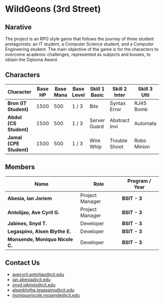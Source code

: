 # WildGeons (3rd Street)
## Narative

The project is an RPG style game that follows the journey of three student protagonists: an IT student, a Computer Science student, and a Computer Engineering student. 
The main objective of the game is for the characters to overcome academic challenges, represented as subjects and bosses, to obtain the Diploma Award.

## Characters

| Character | Base HP | Base Mana | Base Level | Skill 1 Basic | Skill 2 Inter | Skill 3 Ulti |
|------------|----------|------------|-------------|----------|----------|----------|
| **Bron (IT Student)** | 1500 | 500 | 1 / 3 | Bits | Syntax Error | RJ45 Bomb |
| **Abdul (CS Student)** | 1500 | 500 | 1 / 3 | Server Guard | Abstract Invi | Automata |
| **Jamal (CPE Student)** | 1500 | 500 | 1 / 3 | Wire Whip | Trouble Shoot | Robo Minion |

## Members

| Name | Role | Program / Year |
|------|------|----------------|
| **Abesia, Ian Joriem** | Project Manager | **BSIT - 3** |
| **Antolijao, Ave Cyril G.** | Project Manager | **BSIT - 3** |
| **Jabines, Snyd T.** | Developer | **BSIT - 3** |
| **Legaspino, Alsen Blythe E.** | Developer | **BSIT - 3** |
| **Monsende, Moniquo Nicole C.** | Developer | **BSIT - 3** |

## Contact Us
- avecyril.antolijao@cit.edu
- ian.abesia@cit.edu
- snyd.jabines@cit.edu
- alsenblythe.legaspino@cit.edu
- moniquonicole.mosende@cit.edu
